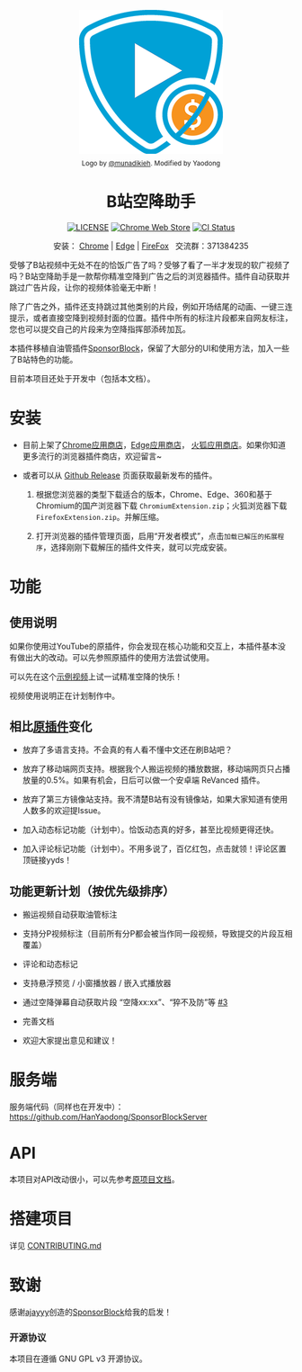 <p align="center">
  <a href="https://sponsor.ajay.app"><img src="public/icons/LogoSponsorBlocker256px.png" alt="Logo"></img></a>

  <br/>
  <sub>Logo by <a href="https://github.com/munadikieh">@munadikieh</a>. Modified by Yaodong</sub>
</p>

<h1 align="center">B站空降助手</h1>

<div align="center">

  [![LICENSE](https://img.shields.io/github/license/HanYaodong/BilibiliSponsorBlock)](LICENSE)
  [![Chrome Web Store](https://img.shields.io/chrome-web-store/v/eaoelafamejbnggahofapllmfhlhajdd.svg)](https://chrome.google.com/webstore/detail/eaoelafamejbnggahofapllmfhlhajdd)
  [![CI Status](https://img.shields.io/github/actions/workflow/status/HanYaodong/BilibiliSponsorBlock/ci.yml)](https://github.com/HanYaodong/BilibiliSponsorBlock/actions/workflows/ci.yml)

</div>

<p align="center">安装：
  <a href="https://chromewebstore.google.com/detail/eaoelafamejbnggahofapllmfhlhajdd">Chrome</a> |
  <a href="https://microsoftedge.microsoft.com/addons/detail/khkeolgobhdoloioehjgfpobjnmagfha">Edge</a> |
  <a href="https://addons.mozilla.org/firefox/addon/bilisponsorblock/">FireFox</a>
  &nbsp;&nbsp;交流群：371384235
</p>

受够了B站视频中无处不在的恰饭广告了吗？受够了看了一半才发现的软广视频了吗？B站空降助手是一款帮你精准空降到广告之后的浏览器插件。插件自动获取并跳过广告片段，让你的视频体验毫无中断！

除了广告之外，插件还支持跳过其他类别的片段，例如开场结尾的动画、一键三连提示，或者直接空降到视频封面的位置。插件中所有的标注片段都来自网友标注，您也可以提交自己的片段来为空降指挥部添砖加瓦。

本插件移植自油管插件[SponsorBlock](https://github.com/ajayyy/SponsorBlock)，保留了大部分的UI和使用方法，加入一些了B站特色的功能。

目前本项目还处于开发中（包括本文档）。

# 安装

- 目前上架了[Chrome应用商店](https://chromewebstore.google.com/detail/eaoelafamejbnggahofapllmfhlhajdd)，[Edge应用商店](https://microsoftedge.microsoft.com/addons/detail/khkeolgobhdoloioehjgfpobjnmagfha)， [火狐应用商店](https://addons.mozilla.org/en-US/firefox/addon/bilisponsorblock/)。如果你知道更多流行的浏览器插件商店，欢迎留言~

- 或者可以从 [Github Release](https://github.com/HanYaodong/BilibiliSponsorBlock/releases/latest) 页面获取最新发布的插件。

  1. 根据您浏览器的类型下载适合的版本，Chrome、Edge、360和基于Chromium的国产浏览器下载 `ChromiumExtension.zip`；火狐浏览器下载`FirefoxExtension.zip`。并解压缩。

  1. 打开浏览器的插件管理页面，启用“开发者模式”，点击`加载已解压的拓展程序`，选择刚刚下载解压的插件文件夹，就可以完成安装。


# 功能

## 使用说明

如果你使用过YouTube的原插件，你会发现在核心功能和交互上，本插件基本没有做出大的改动。可以先参照原插件的使用方法尝试使用。

可以先在这个[示例视频](https://www.bilibili.com/video/BV1Km42177kz/)上试一试精准空降的快乐！

视频使用说明正在计划制作中。

## 相比[原插件](https://github.com/ajayyy/SponsorBlock)变化

- 放弃了多语言支持。不会真的有人看不懂中文还在刷B站吧？

- 放弃了移动端网页支持。根据我个人搬运视频的播放数据，移动端网页只占播放量的0.5%。如果有机会，日后可以做一个安卓端 ReVanced 插件。

- 放弃了第三方镜像站支持。我不清楚B站有没有镜像站，如果大家知道有使用人数多的欢迎提Issue。

- 加入动态标记功能（计划中）。恰饭动态真的好多，甚至比视频更得还快。

- 加入评论标记功能（计划中）。不用多说了，百亿红包，点击就领！评论区置顶链接yyds！


## 功能更新计划（按优先级排序）

- 搬运视频自动获取油管标注

- 支持分P视频标注（目前所有分P都会被当作同一段视频，导致提交的片段互相覆盖）

- 评论和动态标记

- 支持悬浮预览 / 小窗播放器 / 嵌入式播放器

- 通过空降弹幕自动获取片段 “空降xx:xx”、“猝不及防”等 [#3](https://github.com/HanYaodong/BilibiliSponsorBlock/issues/3)

- 完善文档

- 欢迎大家提出意见和建议！


# 服务端

服务端代码（同样也在开发中）：https://github.com/HanYaodong/SponsorBlockServer

# API

本项目对API改动很小，可以先参考[原项目文档](https://wiki.sponsor.ajay.app/w/API_Docs)。

# 搭建项目

详见 [CONTRIBUTING.md](CONTRIBUTING.md)

# 致谢

感谢[ajayyy](https://github.com/ajayyy)创造的[SponsorBlock](https://github.com/ajayyy/SponsorBlock)给我的启发！

### 开源协议

本项目在遵循 GNU GPL v3 开源协议。
